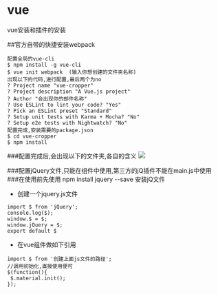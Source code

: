 # vue
vue安装和插件的安装

##官方自带的快捷安装webpack
```
配置全局的vue-cli
$ npm install -g vue-cli
$ vue init webpack  (输入你想创建的文件夹名称)
出现以下的代码,进行配置,最后两个为no
? Project name "vue-cropper"
? Project description "A Vue.js project"
? Author "会出现你的邮件名称"
? Use ESLint to lint your code? "Yes"
? Pick an ESLint preset "Standard"
? Setup unit tests with Karma + Mocha? "No"
? Setup e2e tests with Nightwatch? "No"
配置完成,安装需要的package.json
$ cd vue-cropper
$ npm install
```

###配置完成后,会出现以下的文件夹,各自的含义
![](http://i.imgur.com/EQHLjmz.png)

###配置jQuery文件,只能在组件中使用,第三方的jQ插件不能在main.js中使用
###在使用前先使用 npm install jquery  --save 安装jQ文件
- 创建一个jquery.js文件

```
import $ from 'jQuery';
console.log($);
window.$ = $;
window.jQuery = $;
export default $
```
- 在vue组件做如下引用

```
import $ from '创建上面js文件的路径';
//调用初始化,直接使用便可
$(function(){
 $.material.init();
});
```


